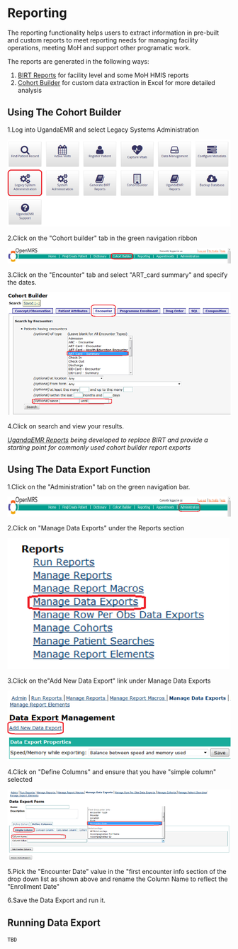 # Reporting

The reporting functionality helps users to extract information in pre-built and custom reports to meet reporting needs for managing facility operations, meeting MoH and support other programatic work.

The reports are generated in the following ways:

1. [BIRT Reports](https://github.com/METS-Programme/ugandaemr-usermanual/tree/1fbbe0b2801ddccebeb5041ed0f406697a3b1f0a/reporting_birt.md) for facility level and some MoH HMIS reports 
2. [Cohort Builder](reporting_cohort_builder.md) for custom data extraction in Excel for more detailed analysis

## Using The Cohort Builder

1.Log into UgandaEMR and select Legacy Systems Administration

![Cohort Builder Login](../.gitbook/assets/cohort_builder_Loginto_UgandaEMR%20.png)

2.Click on the "Cohort builder" tab in the green navigation ribbon

![Click Cohort Builder](../.gitbook/assets/click_on_cohortbuilder%20%281%29.png)

3.Click on the "Encounter" tab and select "ART\_card summary" and specify the dates.

![Click Encounter Tab](../.gitbook/assets/click_on_cohortbuilder_tab%20%281%29.png)

4.Click on search and view your results.

[_UgandaEMR Reports_](ugandaemr_reports.md) _being developed to replace BIRT and provide a starting point for commonly used cohort builder report exports_

## Using The Data Export Function

1.Click on the "Administration" tab on the green navigation bar.

![Click Addministration Bar](../.gitbook/assets/click_on_administrator_navigation_bar%20%281%29.png)

2.Click on "Manage Data Exports" under the Reports section

![Manage Data Exports](../.gitbook/assets/manage_data_exports%20%281%29.png)

3.Click on the"Add New Data Export" link under Manage Data Exports

![Add New DataExport](../.gitbook/assets/add_new_dataexport%20%281%29.png)

4.Click on "Define Columns" and ensure that you have "simple column" selected

![Click Define Columns](../.gitbook/assets/click_on_define_columns%20%281%29.png)

5.Pick the "Encounter Date" value in the "first encounter info section of the drop down list as shown above and rename the Column Name to reflect the "Enrollment Date"

6.Save the Data Export and run it.

## Running Data Export

```text
TBD
```

